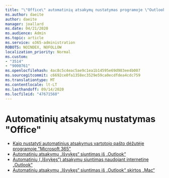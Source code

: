 ```yaml
---
title: "\"Office\" automatinių atsakymų nustatymas programoje \"Outlook\""
ms.author: daeite
author: daeite
manager: joallard
ms.date: 04/21/2020
ms.audience: Admin
ms.topic: article
ms.service: o365-administration
ROBOTS: NOINDEX, NOFOLLOW
localization_priority: Normal
ms.custom:
- "3514"
- "9000761"
ms.openlocfilehash: 4ac8c5c4eac5ae9c1ea1b14595e69d983ee4b007
ms.sourcegitcommit: c6692ce0fa1358ec3529e59ca0ecdfdea4cdc759
ms.translationtype: MT
ms.contentlocale: lt-LT
ms.lasthandoff: 09/14/2020
ms.locfileid: "47671560"
---
```

# <a name="set-up-out-of-office-automatic-replies"></a>Automatinių atsakymų nustatymas "Office"

- [Kaip nustatyti automatinius atsakymus vartotojo pašto dėžutėje programoje "Microsoft 365"](https://docs.microsoft.com/exchange/troubleshoot/configure-mailboxes/set-automatic-replies)
- [Automatinių atsakymų „Išvykęs“ siuntimas iš „Outlook“](https://support.office.com/article/9742f476-5348-4f9f-997f-5e208513bd67)
- [Automatinių („Išvykęs“) atsakymų siuntimas naudojant internetinę „Outlook“](https://support.office.com/article/0c193ab0-b9e1-4058-84be-a5b014242290)
- [Automatinių atsakymų „Išvykęs“ siuntimas iš „Outlook“ skirtos „Mac“](https://support.office.com/article/4e07ab75-beda-4f9e-bcdc-44471ebacdee)